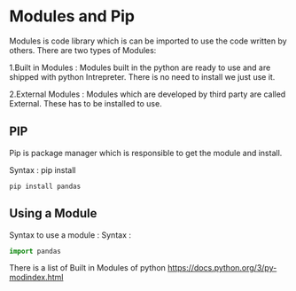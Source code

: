 # Modules and Pip

Modules is code library which is can be imported to use the code written by others. 
There are two types of Modules:


1.Built in Modules : Modules built in the python are ready to use and are shipped with python Intrepreter. There is no need to install we just use it.

2.External Modules : Modules which are developed by third party are called External. These has to be installed to use.

## PIP

Pip is package manager which is responsible to get the module and install.

Syntax : pip install <module name>

```shell
pip install pandas

```

## Using a Module 

Syntax to use a module : Syntax :  <Module Name >

```python
import pandas 
```

There is a list of Built in Modules of python https://docs.python.org/3/py-modindex.html
